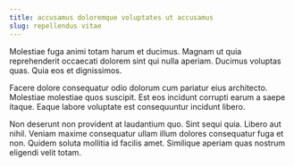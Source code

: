 ```yaml
---
title: accusamus doloremque voluptates ut accusamus
slug: repellendus vitae
---
```


Molestiae fuga animi totam harum et ducimus. Magnam ut quia reprehenderit occaecati dolorem sint qui nulla aperiam. Ducimus voluptas quas. Quia eos et dignissimos.

Facere dolore consequatur odio dolorum cum pariatur eius architecto. Molestiae molestiae quos suscipit. Est eos incidunt corrupti earum a saepe itaque. Eaque labore voluptate est consequuntur incidunt libero.

Non deserunt non provident at laudantium quo. Sint sequi quia. Libero aut nihil. Veniam maxime consequatur ullam illum dolores consequatur fuga et non. Quidem soluta mollitia id facilis amet. Similique aperiam quas nostrum eligendi velit totam.

